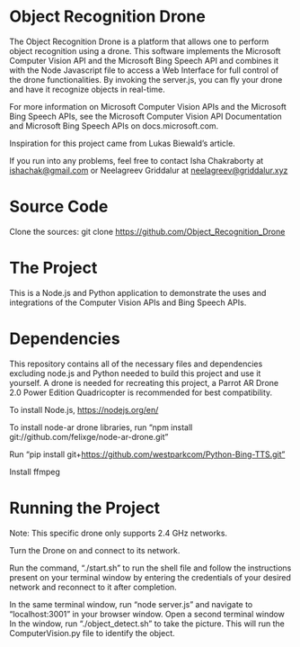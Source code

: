 # Object Recognition Drone

The Object Recognition Drone is a platform that allows one to perform object recognition using a drone. This software implements the Microsoft Computer Vision API and the Microsoft Bing Speech API and combines it with the Node Javascript file to access a Web Interface for full control of the drone functionalities. By invoking the server.js, you can fly your drone and have it recognize objects in real-time. 

For more information on Microsoft Computer Vision APIs and the Microsoft Bing Speech APIs, see the Microsoft Computer Vision API Documentation and Microsoft Bing Speech APIs on docs.microsoft.com. 

Inspiration for this project came from Lukas Biewald’s article. 

If you run into any problems, feel free to contact Isha Chakraborty at ishachak@gmail.com or Neelagreev Griddalur at neelagreev@griddalur.xyz



# Source Code

Clone the sources: git clone https://github.com/Object_Recognition_Drone

# The Project
This is a Node.js and Python application to demonstrate the uses and integrations of the Computer Vision APIs and Bing Speech APIs. 

# Dependencies
This repository contains all of the necessary files and dependencies excluding node.js and Python needed to build this project and use it yourself. A drone is needed for recreating this project, a Parrot AR Drone 2.0 Power Edition Quadricopter is recommended for best compatibility. 

To install Node.js, https://nodejs.org/en/ 

To install node-ar drone libraries, run “npm install git://github.com/felixge/node-ar-drone.git”

Run “pip install git+https://github.com/westparkcom/Python-Bing-TTS.git”

Install ffmpeg 


# Running the Project 

Note: This specific drone only supports 2.4 GHz networks.

Turn the Drone on and connect to its network.

Run the command, “./start.sh” to run the shell file and follow the instructions present on your terminal window by entering the credentials of your desired network and reconnect to it after completion. 

In the same terminal window, run “node server.js”  and navigate to “localhost:3001” in your browser window. 
Open a second terminal window In the window, run “./object_detect.sh” to take the picture. This will run the ComputerVision.py file to identify the object. 




